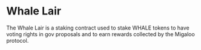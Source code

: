 # Whale Lair

The Whale Lair is a staking contract used to stake WHALE tokens to have voting rights in gov proposals and to earn
rewards collected by the Migaloo protocol.
